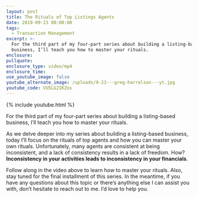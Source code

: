 ```yaml
---
layout: post
title: The Rituals of Top Listings Agents
date: 2019-09-23 00:00:00
tags:
  - Transaction Management
excerpt: >-
  For the third part of my four-part series about building a listing-based
  business, I’ll teach you how to master your rituals.
enclosure:
pullquote:
enclosure_type: video/mp4
enclosure_time:
use_youtube_image: false
youtube_alternate_image: /uploads/9-23---greg-harrelson---yt.jpg
youtube_code: VU5LG2IKZos
---
```


{% include youtube.html %}

For the third part of my four-part series about building a listing-based business, I’ll teach you how to master your rituals.

As we delve deeper into my series about building a listing-based business, today I’ll focus on the rituals of top agents and how you can master your own rituals. Unfortunately, many agents are consistent at being inconsistent, and a lack of consistency results in a lack of freedom. How? **Inconsistency in your activities leads to inconsistency in your financials**.

Follow along in the video above to learn how to master your rituals. Also, stay tuned for the final installment of this series. In the meantime, if you have any questions about this topic or there’s anything else I can assist you with, don’t hesitate to reach out to me. I’d love to help you.